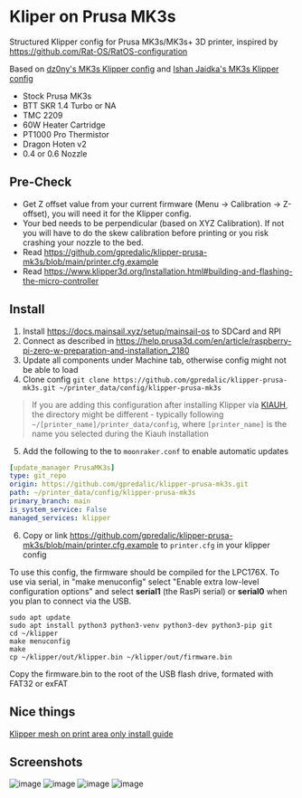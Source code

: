 # Kliper on Prusa MK3s
Structured Klipper config for Prusa MK3s/MK3s+ 3D printer, inspired by https://github.com/Rat-OS/RatOS-configuration

Based on [dz0ny's MK3s Klipper config](https://github.com/dz0ny/klipper-prusa-mk3s) and [Ishan Jaidka's MK3s Klipper config](https://github.com/Ishan-Jaidka/Klipper-Cfg-Backup-Prusa-SKR1.4t-2209)

- Stock Prusa MK3s
- BTT SKR 1.4 Turbo or NA
- TMC 2209
- 60W Heater Cartridge
- PT1000 Pro Thermistor
- Dragon Hoten v2
- 0.4 or 0.6 Nozzle

## Pre-Check
- Get Z offset value from your current firmware (Menu -> Calibration -> Z-offset), you will need it for the Klipper config.
- Your bed needs to be perpendicular (based on XYZ Calibration). If not you will have to do the skew calibration before printing or you risk crashing your nozzle to the bed.
- Read https://github.com/gpredalic/klipper-prusa-mk3s/blob/main/printer.cfg.example
- Read https://www.klipper3d.org/Installation.html#building-and-flashing-the-micro-controller

## Install
1. Install https://docs.mainsail.xyz/setup/mainsail-os to SDCard and RPI
2. Connect as described in https://help.prusa3d.com/en/article/raspberry-pi-zero-w-preparation-and-installation_2180
3. Update all components under Machine tab, otherwise config might not be able to load
4. Clone config ```git clone https://github.com/gpredalic/klipper-prusa-mk3s.git ~/printer_data/config/klipper-prusa-mk3s```

  > If you are adding this configuration after installing Klipper via [KIAUH](https://github.com/th33xitus/kiauh), the directory might be different - typically following `~/[printer_name]/printer_data/config`, where `[printer_name]` is the name you selected during the Kiauh installation

5. Add the following to the to `moonraker.conf` to enable automatic updates

```yml
[update_manager PrusaMK3s]
type: git_repo
origin: https://github.com/gpredalic/klipper-prusa-mk3s.git
path: ~/printer_data/config/klipper-prusa-mk3s
primary_branch: main
is_system_service: False
managed_services: klipper
```

6. Copy or link https://github.com/gpredalic/klipper-prusa-mk3s/blob/main/printer.cfg.example to `printer.cfg` in your klipper config

To use this config, the firmware should be compiled for the LPC176X. To use via serial, in "make menuconfig" select "Enable extra low-level configuration options" and select **serial1** (the RasPi serial) or **serial0** when you plan to connect via the USB.

```
sudo apt update
sudo apt install python3 python3-venv python3-dev python3-pip git
cd ~/klipper
make menuconfig
make
cp ~/klipper/out/klipper.bin ~/klipper/out/firmware.bin
```
Copy the firmware.bin to the root of the USB flash drive, formated with FAT32 or exFAT 

## Nice things
[Klipper mesh on print area only install guide](https://gist.github.com/ChipCE/95fdbd3c2f3a064397f9610f915f7d02)

## Screenshots
![image](https://user-images.githubusercontent.com/239513/141822711-2818978e-2b87-4110-9b93-e5f489c9cdc7.png)
![image](https://user-images.githubusercontent.com/239513/141831204-89ced257-e67f-4b1f-add7-a3806cdd2617.png)
![image](https://user-images.githubusercontent.com/239513/141831245-11476041-240d-424a-8ff8-ffd8a03c08be.png)
![image](https://user-images.githubusercontent.com/239513/141831272-31b88652-ab3f-4978-8a4c-c54a83817dd1.png)
